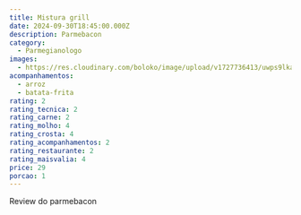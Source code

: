 ```yaml
---
title: Mistura grill
date: 2024-09-30T18:45:00.000Z
description: Parmebacon
category: 
  - Parmegianologo
images:
  - https://res.cloudinary.com/boloko/image/upload/v1727736413/uwps9lkakslidsj5otqo.jpg
acompanhamentos:
  - arroz
  - batata-frita
rating: 2
rating_tecnica: 2
rating_carne: 2
rating_molho: 4
rating_crosta: 4
rating_acompanhamentos: 2
rating_restaurante: 2
rating_maisvalia: 4
price: 29
porcao: 1
---
```

Review do parmebacon
